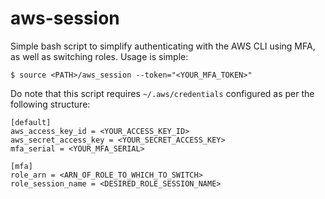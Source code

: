 # aws-session

Simple bash script to simplify authenticating with the AWS CLI using MFA, as well as switching roles. Usage is simple:

```
$ source <PATH>/aws_session --token="<YOUR_MFA_TOKEN>"
```

Do note that this script requires `~/.aws/credentials` configured as per the following structure:

```
[default]
aws_access_key_id = <YOUR_ACCESS_KEY_ID>
aws_secret_access_key = <YOUR_SECRET_ACCESS_KEY>
mfa_serial = <YOUR_MFA_SERIAL>

[mfa]
role_arn = <ARN_OF_ROLE_TO_WHICH_TO_SWITCH>
role_session_name = <DESIRED_ROLE_SESSION_NAME>
```

